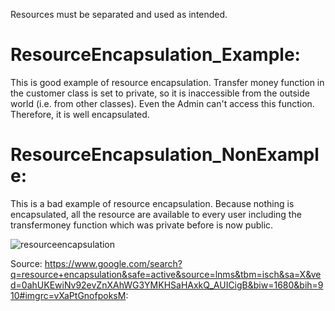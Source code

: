 Resources must be separated and used as intended.
# ResourceEncapsulation_Example:
This is good example of resource encapsulation. Transfer money function in the customer class is set to private, so it is inaccessible from the outside world (i.e. from other classes). Even the Admin can't access this function. Therefore, it is well encapsulated.

# ResourceEncapsulation_NonExample:
This is a bad example of resource encapsulation. Because nothing is encapsulated, all the resource are available to every user including the transfermoney function which was private before is now public.




















![resourceencapsulation](https://user-images.githubusercontent.com/31521112/32199925-8ca4b72c-bd94-11e7-83b5-8e2dce087b03.jpg)


Source:
https://www.google.com/search?q=resource+encapsulation&safe=active&source=lnms&tbm=isch&sa=X&ved=0ahUKEwiNv92evZnXAhWG3YMKHSaHAxkQ_AUICigB&biw=1680&bih=910#imgrc=vXaPtGnofpoksM:
